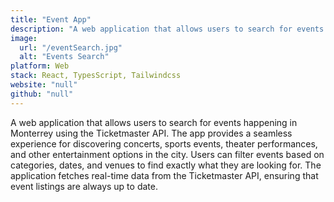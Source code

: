 ```yaml
---
title: "Event App"
description: "A web application that allows users to search for events happening in Monterrey using the Ticketmaster API."
image:
  url: "/eventSearch.jpg"
  alt: "Events Search"
platform: Web
stack: React, TypesScript, Tailwindcss
website: "null"
github: "null"
---
```


A web application that allows users to search for events happening in Monterrey using the Ticketmaster API. The app provides a seamless experience for discovering concerts, sports events, theater performances, and other entertainment options in the city. Users can filter events based on categories, dates, and venues to find exactly what they are looking for. The application fetches real-time data from the Ticketmaster API, ensuring that event listings are always up to date.
